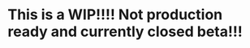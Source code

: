 This is a WIP!!!! Not production ready and currently closed beta!!!
==================================================================

[comment]: <> (oclif-hello-world)

[comment]: <> (=================)

[comment]: <> (oclif example Hello World CLI)

[comment]: <> ([![oclif]&#40;https://img.shields.io/badge/cli-oclif-brightgreen.svg&#41;]&#40;https://oclif.io&#41;)

[comment]: <> ([![Version]&#40;https://img.shields.io/npm/v/rrochacli.svg&#41;]&#40;https://npmjs.org/package/rrochacli&#41;)

[comment]: <> ([![Downloads/week]&#40;https://img.shields.io/npm/dw/rrochacli.svg&#41;]&#40;https://npmjs.org/package/rrochacli&#41;)

[comment]: <> (<!-- toc -->)

[comment]: <> (* [Usage]&#40;#usage&#41;)

[comment]: <> (* [Commands]&#40;#commands&#41;)

[comment]: <> (<!-- tocstop -->)

[comment]: <> (# Usage)

[comment]: <> (<!-- usage -->)

[comment]: <> (```sh-session)

[comment]: <> ($ npm install -g rrochacli)

[comment]: <> ($ rrochacli COMMAND)

[comment]: <> (running command...)

[comment]: <> ($ rrochacli &#40;--version&#41;)

[comment]: <> (rrochacli/0.3.0 darwin-x64 node-v16.13.0)

[comment]: <> ($ rrochacli --help [COMMAND])

[comment]: <> (USAGE)

[comment]: <> (  $ rrochacli COMMAND)

[comment]: <> (...)

[comment]: <> (```)

[comment]: <> (<!-- usagestop -->)

[comment]: <> (# Commands)

[comment]: <> (<!-- commands -->)

[comment]: <> (* [`rrochacli help [COMMAND]`]&#40;#rrochacli-help-command&#41;)

[comment]: <> (* [`rrochacli plugins`]&#40;#rrochacli-plugins&#41;)

[comment]: <> (* [`rrochacli plugins:inspect PLUGIN...`]&#40;#rrochacli-pluginsinspect-plugin&#41;)

[comment]: <> (* [`rrochacli plugins:install PLUGIN...`]&#40;#rrochacli-pluginsinstall-plugin&#41;)

[comment]: <> (* [`rrochacli plugins:link PLUGIN`]&#40;#rrochacli-pluginslink-plugin&#41;)

[comment]: <> (* [`rrochacli plugins:uninstall PLUGIN...`]&#40;#rrochacli-pluginsuninstall-plugin&#41;)

[comment]: <> (* [`rrochacli plugins update`]&#40;#rrochacli-plugins-update&#41;)

[comment]: <> (* [`rrochacli publish`]&#40;#rrochacli-publish&#41;)

[comment]: <> (## `rrochacli help [COMMAND]`)

[comment]: <> (Display help for rrochacli.)

[comment]: <> (```)

[comment]: <> (USAGE)

[comment]: <> (  $ rrochacli help [COMMAND] [-n])

[comment]: <> (ARGUMENTS)

[comment]: <> (  COMMAND  Command to show help for.)

[comment]: <> (FLAGS)

[comment]: <> (  -n, --nested-commands  Include all nested commands in the output.)

[comment]: <> (DESCRIPTION)

[comment]: <> (  Display help for rrochacli.)

[comment]: <> (```)

[comment]: <> (_See code: [@oclif/plugin-help]&#40;https://github.com/oclif/plugin-help/blob/v5.1.10/src/commands/help.ts&#41;_)

[comment]: <> (## `rrochacli plugins`)

[comment]: <> (List installed plugins.)

[comment]: <> (```)

[comment]: <> (USAGE)

[comment]: <> (  $ rrochacli plugins [--core])

[comment]: <> (FLAGS)

[comment]: <> (  --core  Show core plugins.)

[comment]: <> (DESCRIPTION)

[comment]: <> (  List installed plugins.)

[comment]: <> (EXAMPLES)

[comment]: <> (  $ rrochacli plugins)

[comment]: <> (```)

[comment]: <> (_See code: [@oclif/plugin-plugins]&#40;https://github.com/oclif/plugin-plugins/blob/v2.1.0/src/commands/plugins/index.ts&#41;_)

[comment]: <> (## `rrochacli plugins:inspect PLUGIN...`)

[comment]: <> (Displays installation properties of a plugin.)

[comment]: <> (```)

[comment]: <> (USAGE)

[comment]: <> (  $ rrochacli plugins:inspect PLUGIN...)

[comment]: <> (ARGUMENTS)

[comment]: <> (  PLUGIN  [default: .] Plugin to inspect.)

[comment]: <> (FLAGS)

[comment]: <> (  -h, --help     Show CLI help.)

[comment]: <> (  -v, --verbose)

[comment]: <> (DESCRIPTION)

[comment]: <> (  Displays installation properties of a plugin.)

[comment]: <> (EXAMPLES)

[comment]: <> (  $ rrochacli plugins:inspect myplugin)

[comment]: <> (```)

[comment]: <> (## `rrochacli plugins:install PLUGIN...`)

[comment]: <> (Installs a plugin into the CLI.)

[comment]: <> (```)

[comment]: <> (USAGE)

[comment]: <> (  $ rrochacli plugins:install PLUGIN...)

[comment]: <> (ARGUMENTS)

[comment]: <> (  PLUGIN  Plugin to install.)

[comment]: <> (FLAGS)

[comment]: <> (  -f, --force    Run yarn install with force flag.)

[comment]: <> (  -h, --help     Show CLI help.)

[comment]: <> (  -v, --verbose)

[comment]: <> (DESCRIPTION)

[comment]: <> (  Installs a plugin into the CLI.)

[comment]: <> (  Can be installed from npm or a git url.)

[comment]: <> (  Installation of a user-installed plugin will override a core plugin.)

[comment]: <> (  e.g. If you have a core plugin that has a 'hello' command, installing a user-installed plugin with a 'hello' command)

[comment]: <> (  will override the core plugin implementation. This is useful if a user needs to update core plugin functionality in)

[comment]: <> (  the CLI without the need to patch and update the whole CLI.)

[comment]: <> (ALIASES)

[comment]: <> (  $ rrochacli plugins add)

[comment]: <> (EXAMPLES)

[comment]: <> (  $ rrochacli plugins:install myplugin )

[comment]: <> (  $ rrochacli plugins:install https://github.com/someuser/someplugin)

[comment]: <> (  $ rrochacli plugins:install someuser/someplugin)

[comment]: <> (```)

[comment]: <> (## `rrochacli plugins:link PLUGIN`)

[comment]: <> (Links a plugin into the CLI for development.)

[comment]: <> (```)

[comment]: <> (USAGE)

[comment]: <> (  $ rrochacli plugins:link PLUGIN)

[comment]: <> (ARGUMENTS)

[comment]: <> (  PATH  [default: .] path to plugin)

[comment]: <> (FLAGS)

[comment]: <> (  -h, --help     Show CLI help.)

[comment]: <> (  -v, --verbose)

[comment]: <> (DESCRIPTION)

[comment]: <> (  Links a plugin into the CLI for development.)

[comment]: <> (  Installation of a linked plugin will override a user-installed or core plugin.)

[comment]: <> (  e.g. If you have a user-installed or core plugin that has a 'hello' command, installing a linked plugin with a 'hello')

[comment]: <> (  command will override the user-installed or core plugin implementation. This is useful for development work.)

[comment]: <> (EXAMPLES)

[comment]: <> (  $ rrochacli plugins:link myplugin)

[comment]: <> (```)

[comment]: <> (## `rrochacli plugins:uninstall PLUGIN...`)

[comment]: <> (Removes a plugin from the CLI.)

[comment]: <> (```)

[comment]: <> (USAGE)

[comment]: <> (  $ rrochacli plugins:uninstall PLUGIN...)

[comment]: <> (ARGUMENTS)

[comment]: <> (  PLUGIN  plugin to uninstall)

[comment]: <> (FLAGS)

[comment]: <> (  -h, --help     Show CLI help.)

[comment]: <> (  -v, --verbose)

[comment]: <> (DESCRIPTION)

[comment]: <> (  Removes a plugin from the CLI.)

[comment]: <> (ALIASES)

[comment]: <> (  $ rrochacli plugins unlink)

[comment]: <> (  $ rrochacli plugins remove)

[comment]: <> (```)

[comment]: <> (## `rrochacli plugins update`)

[comment]: <> (Update installed plugins.)

[comment]: <> (```)

[comment]: <> (USAGE)

[comment]: <> (  $ rrochacli plugins update [-h] [-v])

[comment]: <> (FLAGS)

[comment]: <> (  -h, --help     Show CLI help.)

[comment]: <> (  -v, --verbose)

[comment]: <> (DESCRIPTION)

[comment]: <> (  Update installed plugins.)

[comment]: <> (```)

[comment]: <> (## `rrochacli publish`)

[comment]: <> (Publish dist/ folder)

[comment]: <> (```)

[comment]: <> (USAGE)

[comment]: <> (  $ rrochacli publish)

[comment]: <> (DESCRIPTION)

[comment]: <> (  Publish dist/ folder)

[comment]: <> (EXAMPLES)

[comment]: <> (  $ rrochacli publish)

[comment]: <> (```)

[comment]: <> (_See code: [dist/commands/publish.ts]&#40;https://github.com/ricdotnet/rrochacli/blob/v0.3.0/dist/commands/publish.ts&#41;_)

[comment]: <> (<!-- commandsstop -->)
